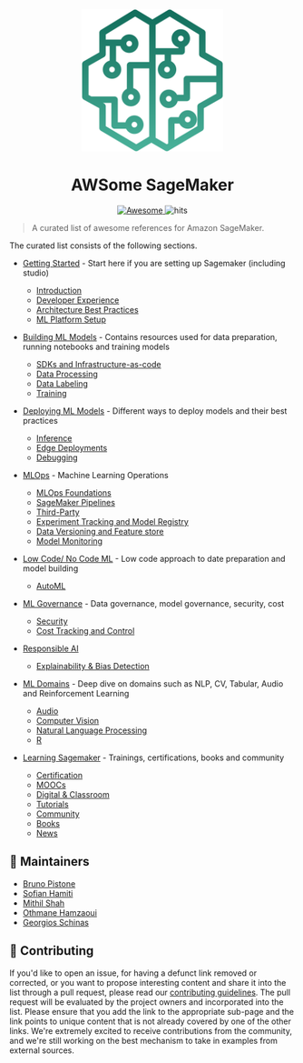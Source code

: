 <div align="center">
  <a href="https://aws.amazon.com/sagemaker/">
  <img width="250" height="250"  src="img/awesome-sagemaker-intro.svg" alt="SageMaker"></a>
</div>
<h1 align="center">
	AWSome SageMaker
</h1>
<div align="center">
  <a href="https://github.com/sindresorhus/awesome">
  <img src="https://awesome.re/badge.svg" alt="Awesome">
  </a>
  <img src="https://hits.seeyoufarm.com/api/count/incr/badge.svg?url=https%3A%2F%2Fgithub.com%2Fsofianhamiti%2Fawesome-sagemaker&count_bg=%23198ED5&title_bg=%23555555&icon=&icon_color=%23E7E7E7&title=hits&edge_flat=false" alt="hits">
</div>

> A curated list of awesome references for Amazon SageMaker.

The curated list consists of the following sections.  

* [Getting Started](getting_started.md)  - Start here if you are setting up Sagemaker (including studio)
  * [Introduction](./getting_started.md#introduction)
  * [Developer Experience](./getting_started.md#developer-experience)
  * [Architecture Best Practices](./getting_started.md#architecture-best-practices) 
  * [ML Platform Setup](./getting_started.md#ml-platform-setup)


* [Building ML Models](building_ml_models.md) - Contains resources used for data preparation, running notebooks and training models
  * [SDKs and Infrastructure-as-code](./building_ml_models.md#sdks--infrastructure-as-code)
  * [Data Processing](./building_ml_models.md#data-processing)     
  * [Data Labeling](./building_ml_models.md#data-labeling)
  * [Training](./building_ml_models.md#training)


* [Deploying ML Models](deploying_ml_models.md) - Different ways to deploy models and their best practices
  * [Inference](./deploying_ml_models.md#inference)
  * [Edge Deployments](./deploying_ml_models.md#edge-deployments)
  * [Debugging](./deploying_ml_models.md#debugging)  


* [MLOps](mlops.md) - Machine Learning Operations
  * [MLOps Foundations](./mlops.md#mlops-foundations)
  * [SageMaker Pipelines](./mlops.md#sagemaker-pipelines)
  * [Third-Party](./mlops.md#using-third-party) 
  * [Experiment Tracking and Model Registry](./mlops.md#experiment-tracking--model-registry)
  * [Data Versioning and Feature store](./mlops.md#data-versioning--feature-store)
  * [Model Monitoring](./mlops.md#model-monitoring)


* [Low Code/ No Code ML](low_code_no_code_ml.md) - Low code approach to date preparation and model building
  * [AutoML](./low_code_no_code_ml.md#automl)


* [ML Governance](ml_governance.md) - Data governance, model governance, security, cost
  * [Security](./ml_governance.md#security)
  * [Cost Tracking and Control](./ml_governance.md#cost-tracking--control)


* [Responsible AI](responsible_ai.md)    
  - [Explainability & Bias Detection](./responsible_ai.md#explainability--bias-detection)


* [ML Domains](ml_domains.md) - Deep dive on domains such as NLP, CV, Tabular, Audio and Reinforcement Learning
  * [Audio](./ml_domains.md#audio)
  * [Computer Vision](./ml_domains.md#computer-vision)
  * [Natural Language Processing](./ml_domains.md#natural-language-processing)
  * [R](./ml_domains.md#r)


* [Learning Sagemaker](learning_sagemaker.md) - Trainings, certifications, books and community
  * [Certification](learning_sagemaker.md#certification)
  * [MOOCs](learning_sagemaker.md#moocs)
  * [Digital & Classroom](learning_sagemaker.md#digital--classroom)
  * [Tutorials](learning_sagemaker.md#tutorials)
  * [Community](learning_sagemaker.md#community)
  * [Books](learning_sagemaker.md#books)
  * [News](learning_sagemaker.md#news)

## :wrench: Maintainers 
- [Bruno Pistone](https://github.com/brunopistone)
- [Sofian Hamiti](https://github.com/SofianHamiti)
- [Mithil Shah](https://github.com/MithilShah)
- [Othmane Hamzaoui](https://github.com/Othmane796)
- [Georgios Schinas](https://github.com/Georschi)

## :handshake: Contributing

If you'd like to open an issue, for having a defunct link removed or corrected, or you want to propose interesting content and share it into the list through a pull request, please read our [contributing guidelines](./CONTRIBUTING.md).
The pull request will be evaluated by the project owners and incorporated into the list. Please ensure that you add the link to the appropriate sub-page and the link points to unique content that is not already covered by one of the other links.
We're extremely excited to receive contributions from the community, and we're still working on the best mechanism to take in examples from external sources.